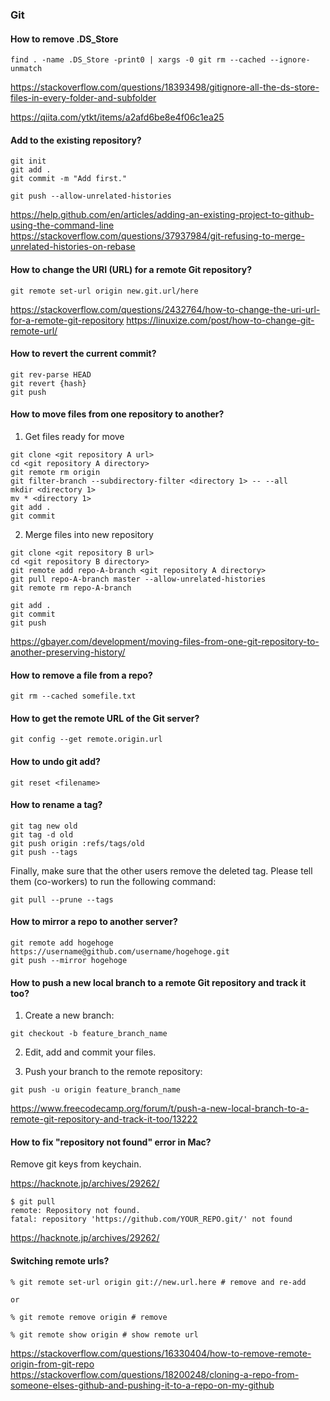 ### Git

#### How to remove .DS_Store

```
find . -name .DS_Store -print0 | xargs -0 git rm --cached --ignore-unmatch
```

https://stackoverflow.com/questions/18393498/gitignore-all-the-ds-store-files-in-every-folder-and-subfolder

https://qiita.com/ytkt/items/a2afd6be8e4f06c1ea25


#### Add to the existing repository?

```
git init
git add .
git commit -m "Add first."

git push --allow-unrelated-histories
```
https://help.github.com/en/articles/adding-an-existing-project-to-github-using-the-command-line
https://stackoverflow.com/questions/37937984/git-refusing-to-merge-unrelated-histories-on-rebase


#### How to change the URI (URL) for a remote Git repository?

```
git remote set-url origin new.git.url/here
```
https://stackoverflow.com/questions/2432764/how-to-change-the-uri-url-for-a-remote-git-repository
https://linuxize.com/post/how-to-change-git-remote-url/


#### How to revert the current commit?

```
git rev-parse HEAD
git revert {hash}
git push
```

#### How to move files from one repository to another?

1. Get files ready for move

```
git clone <git repository A url>
cd <git repository A directory>
git remote rm origin
git filter-branch --subdirectory-filter <directory 1> -- --all
mkdir <directory 1>
mv * <directory 1>
git add .
git commit
```

2. Merge files into new repository

```
git clone <git repository B url>
cd <git repository B directory>
git remote add repo-A-branch <git repository A directory>
git pull repo-A-branch master --allow-unrelated-histories
git remote rm repo-A-branch
```

```
git add .
git commit
git push
```
https://gbayer.com/development/moving-files-from-one-git-repository-to-another-preserving-history/

#### How to remove a file from a repo?

```
git rm --cached somefile.txt
```


#### How to get the remote URL of the Git server?

```
git config --get remote.origin.url
```

#### How to undo git add?

```
git reset <filename>
```

#### How to rename a tag?

```
git tag new old
git tag -d old
git push origin :refs/tags/old
git push --tags
```

Finally, make sure that the other users remove the deleted tag. Please tell them (co-workers) to run the following command:

```
git pull --prune --tags
```

#### How to mirror a repo to another server?

```
git remote add hogehoge https://username@github.com/username/hogehoge.git
git push --mirror hogehoge
```

#### How to push a new local branch to a remote Git repository and track it too?

1. Create a new branch:
```
git checkout -b feature_branch_name
```

2. Edit, add and commit your files.

3. Push your branch to the remote repository:
```
git push -u origin feature_branch_name
```

https://www.freecodecamp.org/forum/t/push-a-new-local-branch-to-a-remote-git-repository-and-track-it-too/13222

#### How to fix "repository not found" error in Mac?

Remove git keys from keychain.

https://hacknote.jp/archives/29262/

```
$ git pull
remote: Repository not found.
fatal: repository 'https://github.com/YOUR_REPO.git/' not found
```

https://hacknote.jp/archives/29262/

#### Switching remote urls?

```
% git remote set-url origin git://new.url.here # remove and re-add

or

% git remote remove origin # remove

% git remote show origin # show remote url
```

https://stackoverflow.com/questions/16330404/how-to-remove-remote-origin-from-git-repo
https://stackoverflow.com/questions/18200248/cloning-a-repo-from-someone-elses-github-and-pushing-it-to-a-repo-on-my-github
